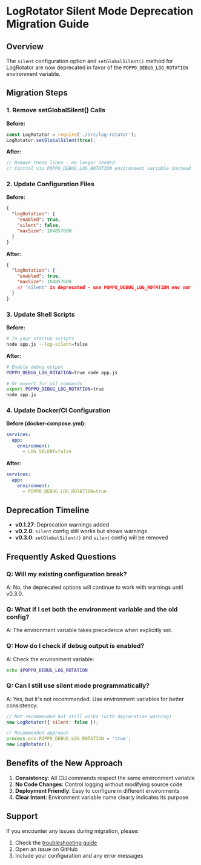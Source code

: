 # LogRotator Silent Mode Deprecation Migration Guide

## Overview
The `silent` configuration option and `setGlobalSilent()` method for LogRotator are now deprecated in favor of the `POPPO_DEBUG_LOG_ROTATION` environment variable.

## Migration Steps

### 1. Remove setGlobalSilent() Calls

**Before:**
```javascript
const LogRotator = require('./src/log-rotator');
LogRotator.setGlobalSilent(true);
```

**After:**
```javascript
// Remove these lines - no longer needed
// Control via POPPO_DEBUG_LOG_ROTATION environment variable instead
```

### 2. Update Configuration Files

**Before:**
```json
{
  "logRotation": {
    "enabled": true,
    "silent": false,
    "maxSize": 104857600
  }
}
```

**After:**
```json
{
  "logRotation": {
    "enabled": true,
    "maxSize": 104857600
    // "silent" is deprecated - use POPPO_DEBUG_LOG_ROTATION env var
  }
}
```

### 3. Update Shell Scripts

**Before:**
```bash
# In your startup scripts
node app.js --log-silent=false
```

**After:**
```bash
# Enable debug output
POPPO_DEBUG_LOG_ROTATION=true node app.js

# Or export for all commands
export POPPO_DEBUG_LOG_ROTATION=true
node app.js
```

### 4. Update Docker/CI Configuration

**Before (docker-compose.yml):**
```yaml
services:
  app:
    environment:
      - LOG_SILENT=false
```

**After:**
```yaml
services:
  app:
    environment:
      - POPPO_DEBUG_LOG_ROTATION=true
```

## Deprecation Timeline

- **v0.1.27**: Deprecation warnings added
- **v0.2.0**: `silent` config still works but shows warnings
- **v0.3.0**: `setGlobalSilent()` and `silent` config will be removed

## Frequently Asked Questions

### Q: Will my existing configuration break?
A: No, the deprecated options will continue to work with warnings until v0.3.0.

### Q: What if I set both the environment variable and the old config?
A: The environment variable takes precedence when explicitly set.

### Q: How do I check if debug output is enabled?
A: Check the environment variable:
```bash
echo $POPPO_DEBUG_LOG_ROTATION
```

### Q: Can I still use silent mode programmatically?
A: Yes, but it's not recommended. Use environment variables for better consistency:
```javascript
// Not recommended but still works (with deprecation warning)
new LogRotator({ silent: false });

// Recommended approach
process.env.POPPO_DEBUG_LOG_ROTATION = 'true';
new LogRotator();
```

## Benefits of the New Approach

1. **Consistency**: All CLI commands respect the same environment variable
2. **No Code Changes**: Control logging without modifying source code
3. **Deployment Friendly**: Easy to configure in different environments
4. **Clear Intent**: Environment variable name clearly indicates its purpose

## Support

If you encounter any issues during migration, please:
1. Check the [troubleshooting guide](../log-rotator-debug.md#troubleshooting)
2. Open an issue on GitHub
3. Include your configuration and any error messages